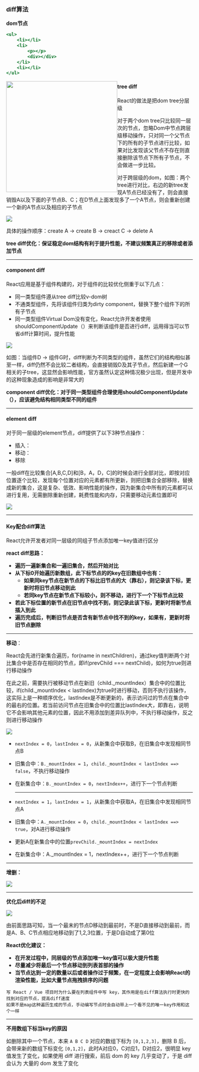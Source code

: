 ### diff算法

**dom节点**

```jsx
<ul>
	<li></li>	
    <li>
    	<p></p>
        <div></div>
    </li>
	<li></li>
</ul>
```

<img src="https://upload-images.jianshu.io/upload_images/7243642-45739cc8c4a5b906.png" style="float:left;width:300px;heigh:300px">

#### tree diff

React的做法是把dom tree分层级

对于两个dom tree只比较同一层次的节点，忽略Dom中节点跨层级移动操作，只对同一个父节点下的所有的子节点进行比较，如果对比发现该父节点不存在则直接删除该节点下所有子节点，不会做进一步比较。

对于跨层级的dom，如图：两个tree进行对比，右边的新tree发现A节点已经没有了，则会直接销毁A以及下面的子节点B、C；在D节点上面发现多了一个A节点，则会重新创建一个新的A节点以及相应的子节点

<img src="https://img-blog.csdn.net/20180403132519897" style="float left">

具体的操作顺序：create A → create B → creact C → delete A

**tree diff优化：保证稳定dom结构有利于提升性能，不建议频繁真正的移除或者添加节点**

----

#### component diff

React应用是基于组件构建的，对于组件的比较优化侧重于以下几点：

- 同一类型组件遵从tree diff比较v-dom树
- 不通类型组件，先将该组件归类为dirty component，替换下整个组件下的所有子节点
- 同一类型组件Virtual Dom没有变化，React允许开发者使用shouldComponentUpdate（）来判断该组件是否进行diff，运用得当可以节省diff计算时间，提升性能

<img src="https://img-blog.csdn.net/2018040313254025" style="float left">

如图：当组件D → 组件G时，diff判断为不同类型的组件，虽然它们的结构相似甚至一样，diff仍然不会比较二者结构，会直接销毁D及其子节点，然后新建一个G相关的子tree，这显然会影响性能，官方虽然认定这种情况极少出现，但是开发中的这种现象造成的影响是非常大的

**component diff优化：对于同一类型组件合理使用shouldComponentUpdate（），应该避免结构相同类型不同的组件**

-----

#### element diff

对于同一层级的element节点，diff提供了以下3种节点操作：

- 插入：
- 移动：
- 移除

一般diff在比较集合[A,B,C,D]和[B，A，D，C]的时候会进行全部对比，即按对应位置逐个比较，发现每个位置对应的元素都有所更新，则把旧集合全部移除，替换成新的集合，这是复杂、低效、影响性能的操作，因为新集合中所有的元素都可以进行复用，无需删除重新创建，耗费性能和内存，只需要移动元素位置即可

<img src="https://img-blog.csdn.net/20180403132558624" style="float left">

-----

#### Key配合diff算法

React允许开发者对同一层级的同组子节点添加唯一key值进行区分

**react diff思路：**

- **遍历一遍新集合和一遍旧集合，然后开始对比**
- **从下标0开始遍历新数组，此下标节点的的key在旧数组中也有：**
  - **如果同key节点在新节点的下标比旧节点的大（靠右），则记录该下标，更新时将旧节点移动到此**
  - **若同key节点在新节点下标较小，则不移动，进行下一个下标节点比较**
- **若此下标位置的新节点在旧节点中找不到，则记录此该下标，更新时将新节点插入到此**
- **遍历完成后，判断旧节点是否含有新节点中找不到的key，如果有，更新时将旧节点删除**

----

**移动**：

React会先进行新集合遍历，for(name in nextChildren)，通过key值判断两个对比集合中是否存在相同的节点，即if(prevChild === nextChild)，如何为true则进行移动操作

在此之前，需要执行被移动节点在新旧（child._mountIndex）集合中的位置比较，if(child._mountIndex < lastIndex)为true时进行移动，否则不执行该操作，这实际上是一种顺序优化，lastIndex是不断更新的，表示访问过的节点在集合中的最右的位置。若当前访问节点在旧集合中的位置比lastIndex大，即靠右，说明它不会影响其他元素的位置，因此不用添加到差异队列中，不执行移动操作，反之则进行移动操作

<img src="https://img-blog.csdn.net/20180403132613734" style="float left">





- `nextIndex = 0`，`lastIndex = 0`，从新集合中获取B，在旧集合中发现相同节点B

- 旧集合中：`B._mountIndex = 1`，`child._mountIndex < lastIndex ==> false`，不执行移动操作

- 在新集合中：`B._mountIndex = 0`，`nextIndex++`，进行下一个节点判断

  -----

- `nextIndex = 1`，`lastIndex = 1`，从新集合中获取A，在旧集合中发现相同节点A

- 旧集合中：`A._mountIndex = 0`，`child._mountIndex < lastIndex ==> true`，对A进行移动操作

- 更新A在新集合中的位置`prevChild._mountIndex = nextIndex`

- 在新集合中：A._mountIndex = 1，nextIndex++，进行下一个节点判断

----

**增删：**

<img src="https://img-blog.csdn.net/20180403132628782" style="float left">

----

**优化后diff的不足**

<img src="https://img-blog.csdn.net/20180403132642769" style="float left">

由前面思路可知，当一个最末的节点D移动到最前时，不是D直接移动到最前，而是A、B、C节点相应地移动到了1,2,3位置，于是D自动成了第0位

**React优化建议：**

- **在开发过程中，同层级的节点添加唯一key值可以极大提升性能**
- **尽量减少将最后一个节点移动到列表首部的操作**
- **当节点达到一定的数量以后或者操作过于频繁，在一定程度上会影响React的渲染性能，比如大量节点拖拽排序的问题**



```
写 React / Vue 项目时为什么要在列表组件中写 key，其作用是在diff算法执行时更快的找到对应的节点，提高diff速度
如果不是map这种遍历生成的节点，手动编写节点时会自动带上一个看不见的唯一key作用和这个一样
```



----

**不用数组下标当key的原因**

如删除其中一个节点，本来 `A B C D` 对应的数组下标为 `[0,1,2,3]`，删除 B 后，会带来新的数组下标变化 `[0,1,2]`，此时A对应0，C对应1，D对应2，很明显 key 值发生了变化，如果使用 diff 进行搜索，前后 dom 的 key 几乎变动了，于是 diff 会认为 大量的 dom 发生了变化

